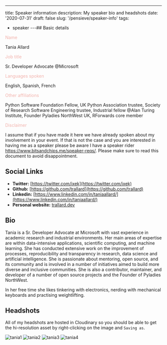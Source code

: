 ---
title: Speaker information
description: My speaker bio and headshots
date: '2020-07-31'
draft: false
slug: '/pensieve/speaker-info'
tags:
  - speaker
---## Basic details

<p style="color:#F2B2AC;">Name</p> Tania Allard

<p style="color:#F2B2AC;">Job title</p> Sr. Developer Advocate @Microsoft

<p style="color:#F2B2AC;">Languages spoken</p>  English, Spanish, French

<p style="color:#F2B2AC;">Other affiliations</p>  Python Software Foundation Fellow, UK Python Association trustee, Society of Research Software Engineering trustee, Industrial fellow @Alan Turing Institute, Founder Pyladies NorthWest UK, RForwards core member

<p style="color:#F2B2AC;">Disclaimer</p>  I assume that if you have made it here we have already spoken about my involvement in your event. If that is not the case and you are interested in having me as a speaker please be aware I have a speaker rider <a style="text-decoration: underline;" href"https://www.bitsandchips.me/speaker-reqs/">https://www.bitsandchips.me/speaker-reqs/</a>. Please make sure to read this document to avoid disappointment.

## Social Links

- **Twitter:** [https://twitter.com/ixek](https://twitter.com/ixek)
- **Github:** [https://github.com/trallard](https://github.com/trallard)
- **Linkedin:** [https://www.linkedin.com/in/taniaallard/](https://www.linkedin.com/in/taniaallard/)
- **Personal website:** [trallard.dev](trallard.dev)

## Bio

Tania is a Sr. Developer Advocate at Microsoft with vast experience in academic research and industrial environments. Her main areas of expertise are within data-intensive applications, scientific computing, and machine learning. She has conducted extensive work on the improvement of processes, reproducibility and transparency in research, data science and artificial intelligence.
She is passionate about mentoring, open source, and its community and is involved in a number of initiatives aimed to build more diverse and inclusive communities. She is also a contributor, maintainer, and developer of a number of open source projects and the Founder of Pyladies NorthWest.

In her free time she likes tinkering with electronics, nerding with mechanical keyboards and practising weightlifting.

## Headshots

All of my headshots are hosted in Cloudinary so you should be able to get the hi-resolution asset by right-clicking on the image and `Saving as`.

![tania1](https://res.cloudinary.com/nezahualcoyotl/image/upload/v1593696663/TaniaAllard-profile1.jpg)
![tania2](https://res.cloudinary.com/nezahualcoyotl/image/upload/v1596203206/Tania_Allard19-07-170429_awdoj1.jpg)
![tania3](https://res.cloudinary.com/nezahualcoyotl/image/upload/v1596203212/Tania_Allard19-07-170431_kvuudz.jpg)
![tania4](https://res.cloudinary.com/nezahualcoyotl/image/upload/v1596203240/TaniaAllard4_uswvpc.jpg)
